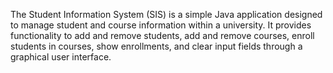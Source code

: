 The Student Information System (SIS) is a simple Java application designed to manage student 
and course information within a university. 
It provides functionality to add and remove students, 
add and remove courses, enroll students in courses, show enrollments, 
and clear input fields through a graphical user interface.
